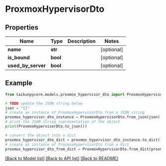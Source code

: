# ProxmoxHypervisorDto


## Properties

Name | Type | Description | Notes
------------ | ------------- | ------------- | -------------
**name** | **str** |  | [optional] 
**is_bound** | **bool** |  | [optional] 
**used_by_server** | **bool** |  | [optional] 

## Example

```python
from taikunpycore.models.proxmox_hypervisor_dto import ProxmoxHypervisorDto

# TODO update the JSON string below
json = "{}"
# create an instance of ProxmoxHypervisorDto from a JSON string
proxmox_hypervisor_dto_instance = ProxmoxHypervisorDto.from_json(json)
# print the JSON string representation of the object
print(ProxmoxHypervisorDto.to_json())

# convert the object into a dict
proxmox_hypervisor_dto_dict = proxmox_hypervisor_dto_instance.to_dict()
# create an instance of ProxmoxHypervisorDto from a dict
proxmox_hypervisor_dto_from_dict = ProxmoxHypervisorDto.from_dict(proxmox_hypervisor_dto_dict)
```
[[Back to Model list]](../README.md#documentation-for-models) [[Back to API list]](../README.md#documentation-for-api-endpoints) [[Back to README]](../README.md)


